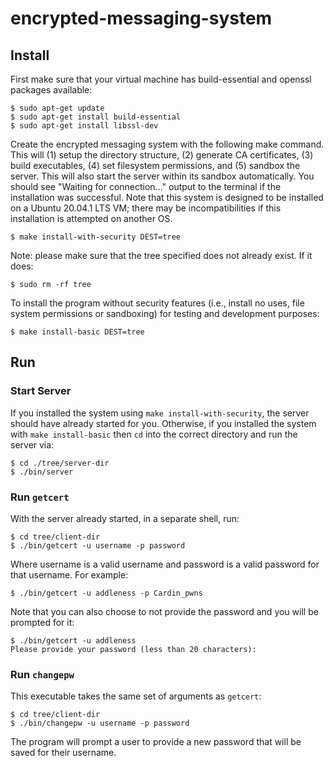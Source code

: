 # encrypted-messaging-system

## Install 

First make sure that your virtual machine has build-essential and openssl packages available:
```
$ sudo apt-get update
$ sudo apt-get install build-essential
$ sudo apt-get install libssl-dev 
```

Create the encrypted messaging system with the following make command. This will (1) setup the directory structure, (2) generate CA certificates, (3) build executables, (4) set filesystem permissions, and (5) sandbox the server. This will also start the server within its sandbox automatically. You should see "Waiting for connection..." output to the terminal if the installation was successful. Note that this system is designed to be installed on a Ubuntu 20.04.1 LTS VM; there may be incompatibilities if this installation is attempted on another OS. 
```
$ make install-with-security DEST=tree
```

Note: please make sure that the tree specified does not already exist. If it does:
```
$ sudo rm -rf tree
```

To install the program without security features (i.e., install no uses, file system permissions or sandboxing) for testing and development purposes:
```
$ make install-basic DEST=tree
```

## Run

### Start Server

If you installed the system using `make install-with-security`, the server should have already started for you. Otherwise, if you installed the system with `make install-basic` then `cd` into the correct directory and run the server via:
```
$ cd ./tree/server-dir
$ ./bin/server
```

### Run `getcert`

With the server already started, in a separate shell, run:
```
$ cd tree/client-dir
$ ./bin/getcert -u username -p password
```

Where username is a valid username and password is a valid password for that username. For example:
```
$ ./bin/getcert -u addleness -p Cardin_pwns
```
Note that you can also choose to not provide the password and you will be prompted for it:
```
$ ./bin/getcert -u addleness
Please provide your password (less than 20 characters): 
```

### Run `changepw`

This executable takes the same set of arguments as `getcert`:

```
$ cd tree/client-dir
$ ./bin/changepw -u username -p password 
```
The program will prompt a user to provide a new password that will be saved for their username.
